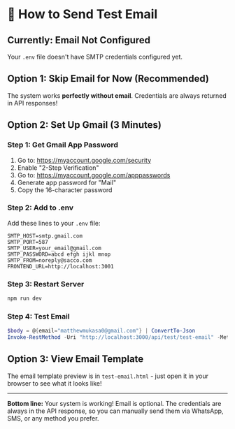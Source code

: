 # 📧 How to Send Test Email

## Currently: Email Not Configured

Your `.env` file doesn't have SMTP credentials configured yet.

## Option 1: Skip Email for Now (Recommended)
The system works **perfectly without email**. Credentials are always returned in API responses!

## Option 2: Set Up Gmail (3 Minutes)

### Step 1: Get Gmail App Password
1. Go to: https://myaccount.google.com/security
2. Enable "2-Step Verification"
3. Go to: https://myaccount.google.com/apppasswords
4. Generate app password for "Mail"
5. Copy the 16-character password

### Step 2: Add to .env

Add these lines to your `.env` file:

```env
SMTP_HOST=smtp.gmail.com
SMTP_PORT=587
SMTP_USER=your_email@gmail.com
SMTP_PASSWORD=abcd efgh ijkl mnop
SMTP_FROM=noreply@sacco.com
FRONTEND_URL=http://localhost:3001
```

### Step 3: Restart Server
```bash
npm run dev
```

### Step 4: Test Email
```powershell
$body = @{email="matthewmukasa0@gmail.com"} | ConvertTo-Json
Invoke-RestMethod -Uri "http://localhost:3000/api/test/test-email" -Method Post -Body $body -ContentType "application/json"
```

## Option 3: View Email Template

The email template preview is in `test-email.html` - just open it in your browser to see what it looks like!

---

**Bottom line:** Your system is working! Email is optional. The credentials are always in the API response, so you can manually send them via WhatsApp, SMS, or any method you prefer.

